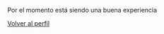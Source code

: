 Por el momento está siendo una buena experiencia 

[Volver al perfil](/workspace/aprender-markdown-jaime-garcia-bullejos-alu0100906806/README.md)